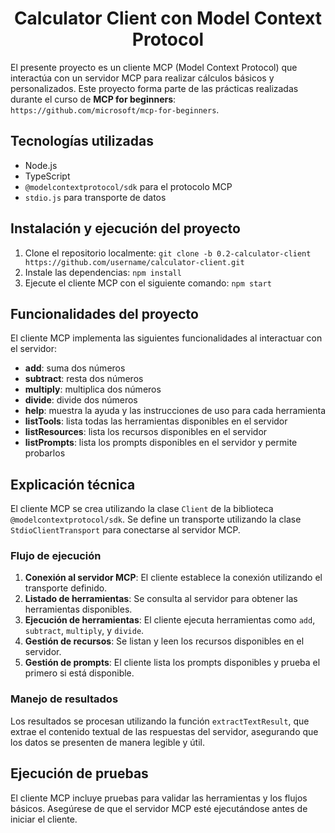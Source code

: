 # <h1 align='center'> Calculator Client con Model Context Protocol </h1>

El presente proyecto es un cliente MCP (Model Context Protocol) que interactúa con un servidor MCP para realizar cálculos básicos y personalizados. Este proyecto forma parte de las prácticas realizadas durante el curso de **MCP for beginners**: `https://github.com/microsoft/mcp-for-beginners`.

## Tecnologías utilizadas

*   Node.js
*   TypeScript
*   `@modelcontextprotocol/sdk` para el protocolo MCP
*   `stdio.js` para transporte de datos

## Instalación y ejecución del proyecto

1.  Clone el repositorio localmente: `git clone -b 0.2-calculator-client https://github.com/username/calculator-client.git`
2.  Instale las dependencias: `npm install`
3.  Ejecute el cliente MCP con el siguiente comando: `npm start`

## Funcionalidades del proyecto

El cliente MCP implementa las siguientes funcionalidades al interactuar con el servidor:

*   **add**: suma dos números
*   **subtract**: resta dos números
*   **multiply**: multiplica dos números
*   **divide**: divide dos números
*   **help**: muestra la ayuda y las instrucciones de uso para cada herramienta
*   **listTools**: lista todas las herramientas disponibles en el servidor
*   **listResources**: lista los recursos disponibles en el servidor
*   **listPrompts**: lista los prompts disponibles en el servidor y permite probarlos

## Explicación técnica

El cliente MCP se crea utilizando la clase `Client` de la biblioteca `@modelcontextprotocol/sdk`. Se define un transporte utilizando la clase `StdioClientTransport` para conectarse al servidor MCP.

### Flujo de ejecución

1. **Conexión al servidor MCP**: El cliente establece la conexión utilizando el transporte definido.
2. **Listado de herramientas**: Se consulta al servidor para obtener las herramientas disponibles.
3. **Ejecución de herramientas**: El cliente ejecuta herramientas como `add`, `subtract`, `multiply`, y `divide`.
4. **Gestión de recursos**: Se listan y leen los recursos disponibles en el servidor.
5. **Gestión de prompts**: El cliente lista los prompts disponibles y prueba el primero si está disponible.

### Manejo de resultados

Los resultados se procesan utilizando la función `extractTextResult`, que extrae el contenido textual de las respuestas del servidor, asegurando que los datos se presenten de manera legible y útil.

## Ejecución de pruebas

El cliente MCP incluye pruebas para validar las herramientas y los flujos básicos. Asegúrese de que el servidor MCP esté ejecutándose antes de iniciar el cliente.